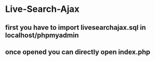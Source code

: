 # Live-Search-Ajax

## first you have to import livesearchajax.sql in localhost/phpmyadmin
## once opened you can directly open index.php
